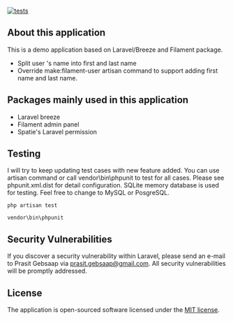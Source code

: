 [![tests](https://github.com/mycoding-academy/laravel-9-breeze-filament-demo/actions/workflows/run_tests.yml/badge.svg?branch=main)](https://github.com/mycoding-academy/laravel-9-breeze-filament-demo/actions/workflows/run_tests.yml)

## About this application
This is a demo application based on Laravel/Breeze and Filament package.

- Split user 's name into first and last name
- Override make:filament-user artisan command to support adding first name and last name.

## Packages mainly used in this application
- Laravel breeze
- Filament admin panel
- Spatie's Laravel permission

## Testing
I will try to keep updating test cases with new feature added. You can use artisan command or call vendor\bin\phpunit to test for all cases. Please see phpunit.xml.dist for detail configuration. SQLite memory database is used for testing. Feel free to change to MySQL or PosgreSQL.

```
php artisan test
```

```
vendor\bin\phpunit
```

## Security Vulnerabilities

If you discover a security vulnerability within Laravel, please send an e-mail to Prasit Gebsaap via [prasit.gebsaap@gmail.com](mailto:prasit.gebsaap@gmail.com). All security vulnerabilities will be promptly addressed.

## License

The application is open-sourced software licensed under the [MIT license](https://opensource.org/licenses/MIT).
